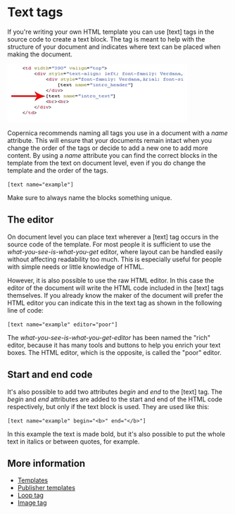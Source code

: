 # Text tags

If you're writing your own HTML template you can use [text] tags in the 
source code to create a text block. The tag is meant to help with the 
structure of your document and indicates where text can be placed when making the document.

![](../images/textblockcode.png)

Copernica recommends naming all tags you use in a document with a *name* 
attribute. This will ensure that your documents remain intact when you 
change the order of the tags or decide to add a new one to add more content. 
By using a *name* attribute you can find the correct blocks in the template 
from the text on document level, even if you do change the template and 
the order of the tags.

`[text name="example"]`

Make sure to always name the blocks something unique. 

## The editor

On document level you can place text wherever a [text] tag occurs in the 
source code of the template. For most people it is sufficient to use 
the *what-you-see-is-what-you-get* editor, where layout can be handled 
easily without affecting readability too much. This is especially useful 
for people with simple needs or little knowledge of HTML.

However, it is also possible to use the raw HTML editor. In this case the 
editor of the document will write the HTML code included in the [text] tags 
themselves. If you already know the maker of the document will prefer the 
HTML editor you can indicate this in the text tag as shown in the following 
line of code:

`[text name="example" editor="poor"]`

The *what-you-see-is-what-you-get-editor* has been named the "rich" editor, 
because it has many tools and buttons to help you enrich your text boxes. 
The HTML editor, which is the opposite, is called the "poor" editor.

## Start and end code

It's also possible to add two attributes *begin* and *end* to the [text] 
tag. The *begin* and *end* attributes are added to the start and end of 
the HTML code respectively, but only if the text block is used. They 
are used like this:

`[text name="example" begin="<b>" end="</b>"]`

In this example the text is made bold, but it's also possible to put the 
whole text in italics or between quotes, for example.

## More information

* [Templates](./templates)
* [Publisher templates](./publisher-templates)
* [Loop tag](./loop-tag)
* [Image tag](./image-tag)

